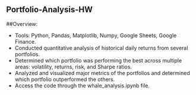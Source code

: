 ## Portfolio-Analysis-HW

##Overview:
- Tools: Python, Pandas, Matplotlib, Numpy, Google Sheets, Google Finance.
- Conducted quantitative analysis of historical daily returns from several portfolios.
- Determined which portfolio was performing the best across multiple areas: volatility, returns, risk, and Sharpe ratios.
- Analyzed and visualized major metrics of the portfolios and determined which portfolio outperformed the others. 
- Access the code through the whale_analysis.ipynb file. 

